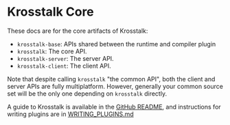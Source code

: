 # Krosstalk Core

These docs are for the core artifacts of Krosstalk:

* `krosstalk-base`: APIs shared between the runtime and compiler plugin
* `krosstalk`: The core API.
* `krosstalk-server`: The server API.
* `krosstalk-client`: The client API.

Note that despite calling `krosstalk` "the common API", both the client and server APIs are fully multiplatform.
However, generally your common source set will be the only one depending on `krosstalk` directly.

A guide to Krosstalk is available in the [GitHub README](./../README.md#krosstalk-expectactual-rpc-call-autowiring), and
instructions for writing plugins are in [WRITING_PLUGINS.md](./../WRITING_PLUGINS.md#writing-krosstalk-plugins)